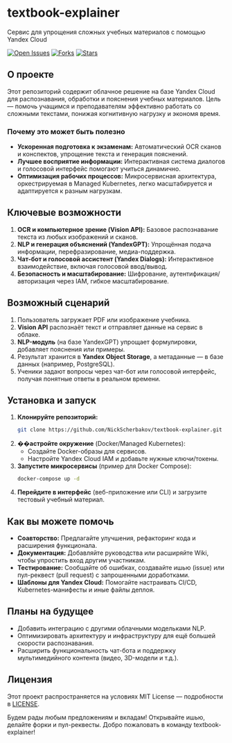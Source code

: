 # textbook-explainer
Cервис для упрощения сложных учебных материалов с помощью Yandex Cloud

[![Open Issues](https://img.shields.io/github/issues-raw/NickScherbakov/textbook-explainer)](https://github.com/NickScherbakov/textbook-explainer/issues)
[![Forks](https://img.shields.io/github/forks/NickScherbakov/textbook-explainer?style=social)](https://github.com/NickScherbakov/textbook-explainer/fork)
[![Stars](https://img.shields.io/github/stars/NickScherbakov/textbook-explainer?style=social)](https://github.com/NickScherbakov/textbook-explainer/stargazers)

## О проекте
Этот репозиторий содержит облачное решение на базе Yandex Cloud для распознавания, обработки и пояснения учебных материалов. Цель — помочь учащимся и преподавателям эффективно работать со сложными текстами, понижая когнитивную нагрузку и экономя время.

### Почему это может быть полезно
- **Ускоренная подготовка к экзаменам:** Автоматический OCR сканов и конспектов, упрощение текста и генерация пояснений.  
- **Лучшее восприятие информации:** Интерактивная система диалогов и голосовой интерфейс помогают учиться динамично.  
- **Оптимизация рабочих процессов:** Микросервисная архитектура, оркестрируемая в Managed Kubernetes, легко масштабируется и адаптируется к разным нагрузкам.

## Ключевые возможности
1. **OCR и компьютерное зрение (Vision API):** Базовое распознавание текста из любых изображений и сканов.  
2. **NLP и генерация объяснений (YandexGPT):** Упрощённая подача информации, перефразирование, медиа-поддержка.  
3. **Чат-бот и голосовой ассистент (Yandex Dialogs):** Интерактивное взаимодействие, включая голосовой ввод/вывод.  
4. **Безопасность и масштабирование:** Шифрование, аутентификация/авторизация через IAM, гибкое масштабирование.

## Возможный сценарий
1. Пользователь загружает PDF или изображение учебника.  
2. **Vision API** распознаёт текст и отправляет данные на сервис в облаке.  
3. **NLP-модуль** (на базе YandexGPT) упрощает формулировки, добавляет пояснения или примеры.  
4. Результат хранится в **Yandex Object Storage**, а метаданные — в базе данных (например, PostgreSQL).  
5. Ученики задают вопросы через чат-бот или голосовой интерфейс, получая понятные ответы в реальном времени.

## Установка и запуск
1. **Клонируйте репозиторий:**  
   ```bash
   git clone https://github.com/NickScherbakov/textbook-explainer.git
   ```
2. **��астройте окружение** (Docker/Managed Kubernetes):  
   - Создайте Docker-образы для сервисов.  
   - Настройте Yandex Cloud IAM и добавьте нужные ключи/токены.
3. **Запустите микросервисы** (пример для Docker Compose):  
   ```bash
   docker-compose up -d
   ```
4. **Перейдите в интерфейс** (веб-приложение или CLI) и загрузите тестовый учебный материал.

## Как вы можете помочь
- **Соавторство:** Предлагайте улучшения, рефакторинг кода и расширения функционала.  
- **Документация:** Добавляйте руководства или расширяйте Wiki, чтобы упростить вход другим участникам.  
- **Тестирование:** Сообщайте об ошибках, создавайте ишью (issue) или пул-реквест (pull request) с запрошенными доработками.  
- **Шаблоны для Yandex Cloud:** Помогайте настраивать CI/CD, Kubernetes-манифесты и иные файлы деплоя.

## Планы на будущее
- Добавить интеграцию с другими облачными модельками NLP.  
- Оптимизировать архитектуру и инфраструктуру для ещё большей скорости распознавания.  
- Расширить функциональность чат-бота и поддержку мультимедийного контента (видео, 3D-модели и т.д.).  

## Лицензия
Этот проект распространяется на условиях MIT License — подробности в [LICENSE](LICENSE).

Будем рады любым предложениям и вкладам! Открывайте ишью, делайте форки и пул-реквесты. Добро пожаловать в команду textbook-explainer!
